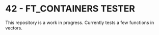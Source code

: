 # 42 - FT_CONTAINERS TESTER

This repository is a work in progress. Currently tests a few functions in vectors.
